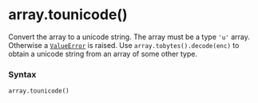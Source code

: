 # array.tounicode()

Convert the array to a unicode string. The array must be a type `'u'` array. Otherwise a [`ValueError`](/exceptions/ValueError.md) is raised. Use `array.tobytes().decode(enc)` to obtain a unicode string from an array of some other type.

### Syntax

```python
array.tounicode()
```